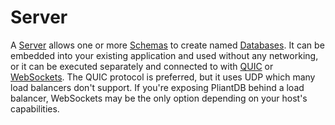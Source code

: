 # Server

A [Server](https://pliantdb.dev/main/pliantdb/server/struct.Server.html) allows one or more [Schemas](./schema.md) to create named [Databases](./database.md). It can be embedded into your existing application and used without any networking, or it can be executed separately and connected to with [QUIC](https://en.wikipedia.org/wiki/QUIC) or [WebSockets](https://en.wikipedia.org/wiki/WebSocket). The QUIC protocol is preferred, but it uses UDP which many load balancers don't support. If you're exposing PliantDB behind a load balancer, WebSockets may be the only option depending on your host's capabilities.
